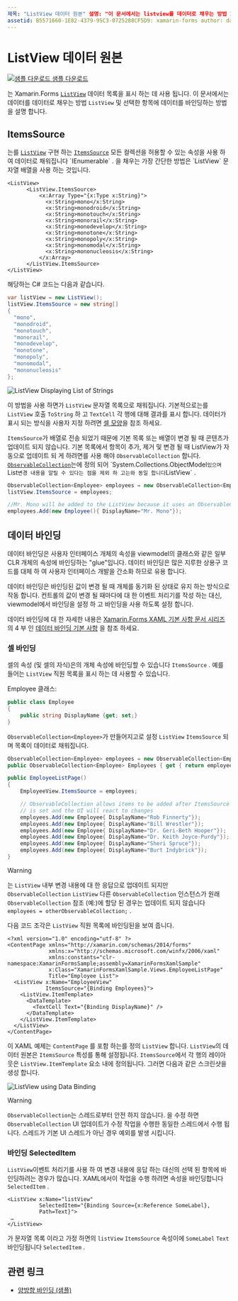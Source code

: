```yaml
---
제목: "ListView 데이터 원본" 설명: "이 문서에서는 listview를 데이터로 채우는 방법 Xamarin.Forms 및 listview에서 데이터 바인딩을 사용 하는 방법을 설명 합니다."
assetid: B5571660-1E82-4379-95C3-0725288CF5D9: xamarin-forms author: davidbritch: dabritch:: 03/23/2020-loc: [ Xamarin.Forms ,]입니다. Xamarin.Essentials
---
```


# <a name="listview-data-sources"></a>ListView 데이터 원본

[![샘플 다운로드](~/media/shared/download.png) 샘플 다운로드](https://docs.microsoft.com/samples/xamarin/xamarin-forms-samples/userinterface-listview-switchentrytwobinding)

는 Xamarin.Forms [`ListView`](xref:Xamarin.Forms.ListView) 데이터 목록을 표시 하는 데 사용 됩니다. 이 문서에서는 데이터를 데이터로 채우는 방법 `ListView` 및 선택한 항목에 데이터를 바인딩하는 방법을 설명 합니다.

## <a name="itemssource"></a>ItemsSource

는를 [`ListView`](xref:Xamarin.Forms.ListView) 구현 하는 [`ItemsSource`](xref:Xamarin.Forms.ItemsView`1.ItemsSource) 모든 컬렉션을 허용할 수 있는 속성을 사용 하 여 데이터로 채워집니다 `IEnumerable` . 을 채우는 가장 간단한 방법은 `ListView` 문자열 배열을 사용 하는 것입니다.

```xaml
<ListView>
      <ListView.ItemsSource>
          <x:Array Type="{x:Type x:String}">
            <x:String>mono</x:String>
            <x:String>monodroid</x:String>
            <x:String>monotouch</x:String>
            <x:String>monorail</x:String>
            <x:String>monodevelop</x:String>
            <x:String>monotone</x:String>
            <x:String>monopoly</x:String>
            <x:String>monomodal</x:String>
            <x:String>mononucleosis</x:String>
          </x:Array>
      </ListView.ItemsSource>
</ListView>
```

해당하는 C# 코드는 다음과 같습니다.

```csharp
var listView = new ListView();
listView.ItemsSource = new string[]
{
  "mono",
  "monodroid",
  "monotouch",
  "monorail",
  "monodevelop",
  "monotone",
  "monopoly",
  "monomodal",
  "mononucleosis"
};
```

![](data-and-databinding-images/itemssource-simple.png "ListView Displaying List of Strings")

이 방법을 사용 하면가 `ListView` 문자열 목록으로 채워집니다. 기본적으로는를 `ListView` 호출 `ToString` 하 고 `TextCell` 각 행에 대해 결과를 표시 합니다. 데이터가 표시 되는 방식을 사용자 지정 하려면 [셀 모양](~/xamarin-forms/user-interface/listview/customizing-cell-appearance.md)을 참조 하세요.

`ItemsSource`가 배열로 전송 되었기 때문에 기본 목록 또는 배열이 변경 될 때 콘텐츠가 업데이트 되지 않습니다. 기본 목록에서 항목이 추가, 제거 및 변경 될 때 ListView가 자동으로 업데이트 되 게 하려면를 사용 해야 `ObservableCollection` 합니다. [`ObservableCollection`](xref:System.Collections.ObjectModel.ObservableCollection`1)는에 정의 되어 `System.Collections.ObjectModel` 있으며 `List` 변경 내용을 알릴 수 있다는 점을 제외 하 고는와 동일 합니다 `ListView` .

```csharp
ObservableCollection<Employee> employees = new ObservableCollection<Employee>();
listView.ItemsSource = employees;

//Mr. Mono will be added to the ListView because it uses an ObservableCollection
employees.Add(new Employee(){ DisplayName="Mr. Mono"});
```

## <a name="data-binding"></a>데이터 바인딩

데이터 바인딩은 사용자 인터페이스 개체의 속성을 viewmodel의 클래스와 같은 일부 CLR 개체의 속성에 바인딩하는 "glue"입니다. 데이터 바인딩은 많은 지루한 상용구 코드를 대체 하 여 사용자 인터페이스 개발을 간소화 하므로 유용 합니다.

데이터 바인딩은 바인딩된 값이 변경 될 때 개체를 동기화 된 상태로 유지 하는 방식으로 작동 합니다. 컨트롤의 값이 변경 될 때마다에 대 한 이벤트 처리기를 작성 하는 대신, viewmodel에서 바인딩을 설정 하 고 바인딩을 사용 하도록 설정 합니다.

데이터 바인딩에 대 한 자세한 내용은 [ Xamarin.Forms XAML 기본 사항 문서 시리즈](~/xamarin-forms/xaml/xaml-basics/index.md)의 4 부 인 [데이터 바인딩 기본 사항](~/xamarin-forms/xaml/xaml-basics/data-binding-basics.md) 을 참조 하세요.

### <a name="binding-cells"></a>셀 바인딩

셀의 속성 (및 셀의 자식)은의 개체 속성에 바인딩할 수 있습니다 `ItemsSource` . 예를 들어는 `ListView` 직원 목록을 표시 하는 데 사용할 수 있습니다.

Employee 클래스:

```csharp
public class Employee
{
    public string DisplayName {get; set;}
}
```

`ObservableCollection<Employee>`가 만들어지고로 설정 `ListView` `ItemsSource` 되며 목록이 데이터로 채워집니다.

```csharp
ObservableCollection<Employee> employees = new ObservableCollection<Employee>();
public ObservableCollection<Employee> Employees { get { return employees; }}

public EmployeeListPage()
{
    EmployeeView.ItemsSource = employees;

    // ObservableCollection allows items to be added after ItemsSource
    // is set and the UI will react to changes
    employees.Add(new Employee{ DisplayName="Rob Finnerty"});
    employees.Add(new Employee{ DisplayName="Bill Wrestler"});
    employees.Add(new Employee{ DisplayName="Dr. Geri-Beth Hooper"});
    employees.Add(new Employee{ DisplayName="Dr. Keith Joyce-Purdy"});
    employees.Add(new Employee{ DisplayName="Sheri Spruce"});
    employees.Add(new Employee{ DisplayName="Burt Indybrick"});
}
```

> [!WARNING]
> 는 `ListView` 내부 변경 내용에 대 한 응답으로 업데이트 되지만 `ObservableCollection` `ListView` 다른 `ObservableCollection` 인스턴스가 원래 `ObservableCollection` 참조 (예:)에 할당 된 경우는 업데이트 되지 않습니다 `employees = otherObservableCollection;` .

다음 코드 조각은 `ListView` 직원 목록에 바인딩된을 보여 줍니다.

```xaml
<?xml version="1.0" encoding="utf-8" ?>
<ContentPage xmlns="http://xamarin.com/schemas/2014/forms"
             xmlns:x="http://schemas.microsoft.com/winfx/2006/xaml"
             xmlns:constants="clr-namespace:XamarinFormsSample;assembly=XamarinFormsXamlSample"
             x:Class="XamarinFormsXamlSample.Views.EmployeeListPage"
             Title="Employee List">
  <ListView x:Name="EmployeeView"
            ItemsSource="{Binding Employees}">
    <ListView.ItemTemplate>
      <DataTemplate>
        <TextCell Text="{Binding DisplayName}" />
      </DataTemplate>
    </ListView.ItemTemplate>
  </ListView>
</ContentPage>
```

이 XAML 예제는 `ContentPage` 를 포함 하는를 정의 `ListView` 합니다. `ListView`의 데이터 원본은 `ItemsSource` 특성를 통해 설정됩니다. `ItemsSource`에서 각 행의 레이아웃은 `ListView.ItemTemplate` 요소 내에 정의됩니다. 그러면 다음과 같은 스크린샷을 생성 합니다.

![](data-and-databinding-images/bound-data.png "ListView using Data Binding")

> [!WARNING]
> `ObservableCollection`는 스레드로부터 안전 하지 않습니다. 을 수정 하면 `ObservableCollection` UI 업데이트가 수정 작업을 수행한 동일한 스레드에서 수행 됩니다. 스레드가 기본 UI 스레드가 아닌 경우 예외를 발생 시킵니다.

### <a name="binding-selecteditem"></a>바인딩 SelectedItem

`ListView`이벤트 처리기를 사용 하 여 변경 내용에 응답 하는 대신의 선택 된 항목에 바인딩하려는 경우가 많습니다. XAML에서이 작업을 수행 하려면 속성을 바인딩합니다 `SelectedItem` .

```xaml
<ListView x:Name="listView"
          SelectedItem="{Binding Source={x:Reference SomeLabel},
          Path=Text}">
 …
</ListView>
```

가 문자열 목록 이라고 가정 하면의 `listView` `ItemsSource` 속성이에 `SomeLabel` `Text` 바인딩됩니다 `SelectedItem` .

## <a name="related-links"></a>관련 링크

- [양방향 바인딩 (샘플)](https://docs.microsoft.com/samples/xamarin/xamarin-forms-samples/userinterface-listview-switchentrytwobinding)
